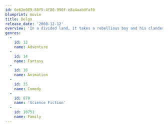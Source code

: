```yaml
---
id: 6e62e089-88f5-4f80-990f-e8a4aabdfaf0
blueprint: movie
title: Delgo
release_date: '2008-12-12'
overview: 'In a divided land, it takes a rebellious boy and his clandestine love for a Princess of an opposing race to stop a war orchestrated by a power hungry villain.'
genres:
  -
    id: 12
    name: Adventure
  -
    id: 14
    name: Fantasy
  -
    id: 16
    name: Animation
  -
    id: 35
    name: Comedy
  -
    id: 878
    name: 'Science Fiction'
  -
    id: 10751
    name: Family
---
```

